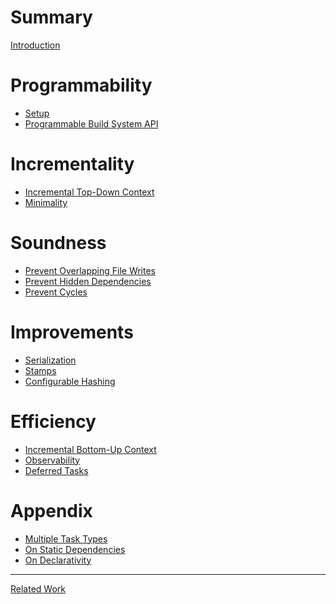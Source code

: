 # Summary

[Introduction]()

# Programmability

- [Setup]()
- [Programmable Build System API](./api/api.md)

# Incrementality

- [Incremental Top-Down Context]()
- [Minimality]()

# Soundness

- [Prevent Overlapping File Writes]()
- [Prevent Hidden Dependencies]()
- [Prevent Cycles]()

# Improvements

- [Serialization]()
- [Stamps]()
- [Configurable Hashing]()

# Efficiency

- [Incremental Bottom-Up Context]()
- [Observability]()
- [Deferred Tasks]()

# Appendix

- [Multiple Task Types]()
- [On Static Dependencies]()
- [On Declarativity]()

---

[Related Work]()
